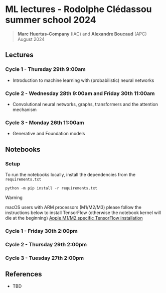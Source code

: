 # ML lectures - Rodolphe Clédassou summer school 2024

> **Marc Huertas-Company** (IAC) and **Alexandre Boucaud** (APC)  
> August 2024

## Lectures

### Cycle 1 - Thursday 29th 9:00am

- Introduction to machine learning with (probabilistic) neural networks

### Cycle 2 - Wednesday 28th 9:00am and Friday 30th 11:00am

- Convolutional neural networks, graphs, transformers and the attention mechanism
<!-- 
- [Introduction and neural networks recap from cycle 1](https://aboucaud.github.io/slides/2023/euclid-school-ml-cycle2) - _HTML slides_ -->
<!-- - [Probabilistic neural networks](slides/cycle2_cours1_2023.pdf) - _PDF_
- [Convolutional networks](slides/cycle2_cours2a_2023.pdf) - _PDF_
- [Image2image networks and Transformers](slides/cycle2_cours2b_2023.pdf) - _PDF_
- [Attention mechanism and Graph networks](slides/cycle2_cours2c_2023.pdf) - _PDF_ -->
<!-- - [Introduction to MLOps](https://aboucaud.github.io/slides/2023/euclid-school-mlops) - _HTML slides_
-->

### Cycle 3 - Monday 26th 11:00am

- Generative and Foundation models

## Notebooks

### Setup

To run the notebooks locally, install the dependencies from the `requirements.txt`
```shell
python -m pip install -r requirements.txt
```

> [!WARNING]
> macOS users with ARM processors (M1/M2/M3) please follow the instructions below to install TensorFlow (otherwise the notebook kernel will die at the beginning)
> [Apple M1/M2 specific TensorFlow installation](https://developer.apple.com/metal/tensorflow-plugin/)

### Cycle 1 - Friday 30th 2:00pm

<!-- 
- [Neural regression with classic and probabilistic neural networks](notebooks/cycle1_intro_nn_logprob.ipynb)
- [Same notebook with MLFlow examples](notebooks/cycle1_intro_nn-mlflow-example.ipynb) 
-->

### Cycle 2 - Thursday 29th 2:00pm

<!-- 
> [!WARNING]
> For cycle 2 and 3, those not using Google Colab links must first run the [dataset creation](datasets/README.md) steps below before starting with the notebooks.

Instructions for the [notebook](notebooks/cycle2_cosmology_with_one_galaxy.ipynb):

1. choose one simulation between `IllustrisTNG` (dataset version `1.0.0`) and `SIMBA` (dataset version `1.0.1`)
2. execute Part 1 and 2 whose goal is to predict $\Omega_M$ and try to improve the results of the MLP
3. try to apply the networks trained with one simulation to the other one
4. move on to Part 3 where we try to predict $\sigma_8$ and $\Omega_M$

An alternative is to try [the notebook on Google Colab](https://colab.research.google.com/drive/14IVaCDcwd-EIhOMfGofRmtii5R75N0qN?usp=sharing) (need a Google account). -->

### Cycle 3 - Tuesday 27th 2:00pm

<!-- 
> [!WARNING]
> For cycle 2 and 3, those not using Google Colab links must first run the [dataset creation](datasets/README.md) steps below before starting with the notebooks. 
-->


## References

- TBD
<!-- 
- https://arxiv.org/abs/2201.02202
- https://camels.readthedocs.io/en/latest/index.html 
-->
